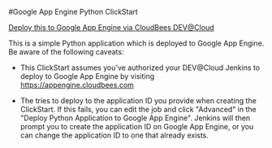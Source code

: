 #Google App Engine Python ClickStart

<a href="https://grandcentral.cloudbees.com/#CB_clickstart=https://raw.github.com/recampbell/google-app-engine-python-clickstart/master/clickstart.json">Deploy this to Google App Engine via CloudBees DEV@Cloud</a>

This is a simple Python application which is deployed to Google App Engine. Be aware of the following caveats:

* This ClickStart assumes you've authorized your DEV@Cloud Jenkins to deploy to Google App Engine by visiting https://appengine.cloudbees.com

* The tries to deploy to the application ID you provide when creating the ClickStart. If this fails, you can edit the job and click "Advanced" in the "Deploy Python Application to Google App Engine". Jenkins will then prompt you to create the application ID on Google App Engine, or you can change the application ID to one that already exists.